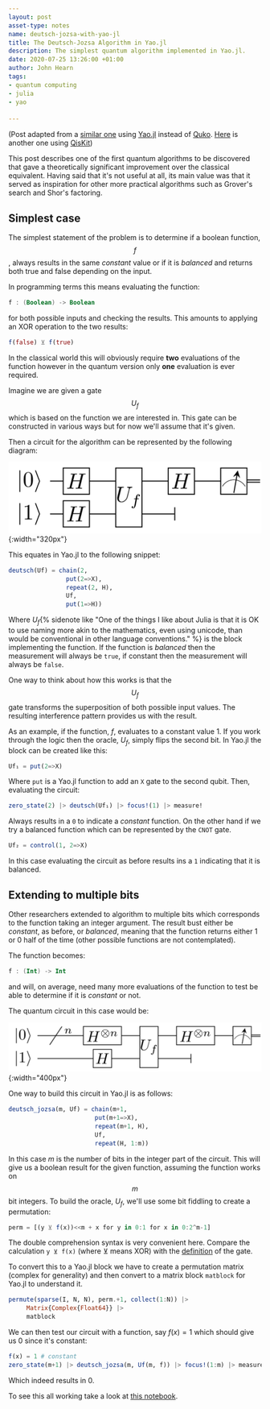 ```yaml
---
layout: post
asset-type: notes
name: deutsch-jozsa-with-yao-jl
title: The Deutsch-Jozsa Algorithm in Yao.jl
description: The simplest quantum algorithm implemented in Yao.jl.
date: 2020-07-25 13:26:00 +01:00
author: John Hearn
tags:
- quantum computing
- julia
- yao

---
```


(Post adapted from a [similar one](deutsch-jozsa-algorithm) using [Yao.jl](https://yaoquantum.org/) instead of [Quko](https://github.com/johnhearn/quko). [Here](https://qiskit.org/textbook/ch-algorithms/deutsch-josza.html) is another one using [QisKit](https://qiskit.org/))

This post describes one of the first quantum algorithms to be discovered that gave a theoretically significant improvement over the classical equivalent. Having said that it's not useful at all, its main value was that it served as inspiration for other more practical algorithms such as Grover's search and Shor's factoring.

## Simplest case

The simplest statement of the problem is to determine if a boolean function, $$f$$, always results in the same _constant_ value or if it is _balanced_ and returns both true and false depending on the input.

In programming terms this means evaluating the function:

```kotlin
f : (Boolean) -> Boolean
```

for both possible inputs and checking the results. This amounts to applying an XOR operation to the two results:

```julia
f(false) ⊻ f(true)
```

In the classical world this will obviously require **two** evaluations of the function however in the quantum version only **one** evaluation is ever required.

Imagine we are given a gate $$U_f$$ which is based on the function we are interested in. This gate can be constructed in various ways but for now we'll assume that it's given.

Then a circuit for the algorithm can be represented by the following diagram:

![Deutsch's algorithm circuit](/assets/images/quantum-computing/deutschs-circuit.png){:width="320px"}

This equates in Yao.jl to the following snippet:

```julia
deutsch(Uf) = chain(2,
                put(2=>X),
                repeat(2, H),
                Uf,
                put(1=>H))
```

Where $U_f${% sidenote like "One of the things I like about Julia is that it is OK to use naming more akin to the mathematics, even using unicode, than would be conventional in other language conventions." %} is the block implementing the function. If the function is _balanced_ then the measurement will always be `true`, if constant then the measurement will always be `false`.

One way to think about how this works is that the $$U_f$$ gate transforms the superposition of both possible input values. The resulting interference pattern provides us with the result.

As an example, if the function, $f$, evaluates to a constant value $1$. If you work through the logic then the oracle, $U_f$, simply flips the second bit. In Yao.jl the block can be created like this:

```julia
Uf₁ = put(2=>X)
```

Where `put` is a Yao.jl function to add an `X` gate to the second qubit. Then, evaluating the circuit:

```julia
zero_state(2) |> deutsch(Uf₁) |> focus!(1) |> measure!
```

Always results in a `0` to indicate a *constant* function. On the other hand if we try a balanced function which can be represented by the `CNOT` gate.

```julia
Uf₂ = control(1, 2=>X)
```

In this case evaluating the circuit as before results ins a `1` indicating that it is balanced.

## Extending to multiple bits

Other researchers extended to algorithm to multiple bits which corresponds to the function taking an integer argument. The result bust either be *constant*, as before, or *balanced*, meaning that the function returns either 1 or 0 half of the time (other possible functions are not contemplated).

The function becomes:

```kotlin
f : (Int) -> Int
```

and will, on average, need many more evaluations of the function to test be able to determine if it is _constant_ or not.

The quantum circuit in this case would be:

![Deutsch-Jozsa algorithm circuit](/assets/images/quantum-computing/deutsch-jozsa-circuit.png){:width="400px"}

One way to build this circuit in Yao.jl is as follows:

```julia
deutsch_jozsa(m, Uf) = chain(m+1,
                        put(m+1=>X),
                        repeat(m+1, H),
                        Uf,
                        repeat(H, 1:m))
```

In this case $m$ is the number of bits in the integer part of the circuit. This will give us a boolean result for the given function, assuming the function works on $$m$$ bit integers. To build the oracle, $U_f$, we'll use some bit fiddling to create a permutation:

```julia
perm = [(y ⊻ f(x))<<m + x for y in 0:1 for x in 0:2^m-1]
```

The double comprehension syntax is very convenient here. Compare the calculation `y ⊻ f(x)` (where ⊻ means XOR) with the [definition](https://en.wikipedia.org/wiki/Deutsch%E2%80%93Jozsa_algorithm#Algorithm) of the gate.

To convert this to a Yao.jl block we have to create a permutation matrix (complex for generality) and then convert to a matrix block `matblock` for Yao.jl to understand it.

```julia
permute(sparse(I, N, N), perm.+1, collect(1:N)) |>
     Matrix{Complex{Float64}} |>
     matblock
```

We can then test our circuit with a function, say $f(x)=1$ which should give us $0$ since it's constant:

```julia
f(x) = 1 # constant
zero_state(m+1) |> deutsch_jozsa(m, Uf(m, f)) |> focus!(1:m) |> measure!
```

Which indeed results in 0.

To see this all working take a look at [this notebook](https://nbviewer.jupyter.org/github/johnhearn/notebooks/blob/master/QuantumComputing/The%20Deutsch-Jozsa%20Algorithm%20in%20Yao.jl.ipynb).
